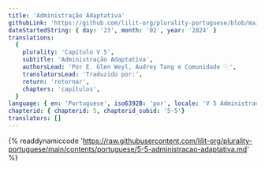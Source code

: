 ```yaml
---
title: 'Administração Adaptativa'
githubLink: 'https://github.com/lilit-org/plurality-portuguese/blob/main/contents/portuguese/5-5-administracao-adaptativa.md'
dateStartedString: { day: '23', month: '02', year: '2024' }
translations:
  {
    plurality: 'Capítulo V 5',
    subtitle: 'Administração Adaptativa',
    authorsLead: 'Por E. Glen Weyl, Audrey Tang e Comunidade ⿻',
    translatorsLead: 'Traduzido por:',
    return: 'retornar',
    chapters: 'capítulos',
  }
language: { en: 'Portuguese', iso6392B: 'por', locale: 'V 5 Administração Adaptativa' }
chapterid: { chapterid: 5, chapterid_subid: '5-5'}
translators: []
---
```

{% readdynamiccode 'https://raw.githubusercontent.com/lilit-org/plurality-portuguese/main/contents/portuguese/5-5-administracao-adaptativa.md' %} 